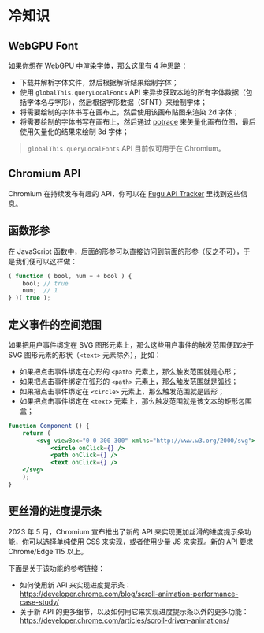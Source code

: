 

# 冷知识

## WebGPU Font

如果你想在 WebGPU 中渲染字体，那么这里有 4 种思路：

- 下载并解析字体文件，然后根据解析结果绘制字体；
- 使用 `globalThis.queryLocalFonts` API 来异步获取本地的所有字体数据（包括字体名与字形），然后根据字形数据（SFNT）来绘制字体；
- 将需要绘制的字体书写在画布上，然后使用该画布贴图来渲染 2d 字体；
- 将需要绘制的字体书写在画布上，然后通过 [potrace](https://potrace.sourceforge.net/) 来矢量化画布位图，最后使用矢量化的结果来绘制 3d 字体；

> `globalThis.queryLocalFonts` API 目前仅可用于在 Chromium。

## Chromium API

Chromium 在持续发布有趣的 API，你可以在 [Fugu API Tracker](https://fugu-tracker.web.app/) 里找到这些信息。

## 函数形参

在 JavaScript 函数中，后面的形参可以直接访问到前面的形参（反之不可），于是我们便可以这样做：

```js
( function ( bool, num = + bool ) {
	bool; // true
    num;  // 1
} )( true );
```

## 定义事件的空间范围

如果把用户事件绑定在 SVG 图形元素上，那么这些用户事件的触发范围便取决于 SVG 图形元素的形状（`<text>` 元素除外），比如：

- 如果把点击事件绑定在心形的 `<path>` 元素上，那么触发范围就是心形；
- 如果把点击事件绑定在弧形的 `<path>` 元素上，那么触发范围就是弧线；
- 如果把点击事件绑定在 `<circle>` 元素上，那么触发范围就是圆形；
- 如果把点击事件绑定在 `<text>` 元素上，那么触发范围就是该文本的矩形包围盒；

```jsx
function Component () {
    return (
    	<svg viewBox="0 0 300 300" xmlns="http://www.w3.org/2000/svg">
            <circle onClick={} />
            <path onClick={} />
            <text onClick={} />
    </svg>
    );
}
```

## 更丝滑的进度提示条

2023 年 5 月，Chromium 宣布推出了新的 API 来实现更加丝滑的进度提示条功能，你可以选择单纯使用 CSS 来实现，或者使用少量 JS 来实现。新的 API 要求 Chrome/Edge 115 以上。

下面是关于该功能的参考链接：

- 如何使用新 API 来实现进度提示条：https://developer.chrome.com/blog/scroll-animation-performance-case-study/
- 关于新 API 的更多细节，以及如何用它来实现进度提示条以外的更多功能：https://developer.chrome.com/articles/scroll-driven-animations/
